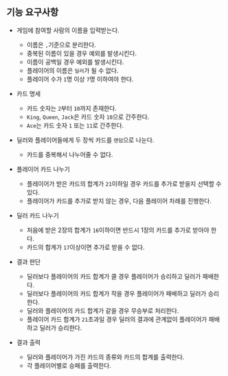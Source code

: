 ## 기능 요구사항

- 게임에 참여할 사람의 이름을 입력받는다.
  - 이름은 `,`기준으로 분리한다.
  - 중복된 이름이 있을 경우 예외를 발생시킨다.
  - 이름이 공백일 경우 예외를 발생시킨다.
  - 플레이어의 이름은 `딜러`가 될 수 없다.
  - 플레이어 수가 `1`명 이상 `7`명 이하여야 한다.


- 카드 명세
  - 카드 숫자는 `2`부터 `10`까지 존재한다.
  - `King`, `Queen`, `Jack`은 카드 숫자 `10`으로 간주한다.
  - `Ace`는 카드 숫자 `1` 또는 `11`로 간주한다.
  

- 딜러와 플레이어들에게 두 장씩 카드를 `랜덤`으로 나눈다.
    - 카드를 중복해서 나누어줄 수 없다.


- 플레이어 카드 나누기
  - 플레이어가 받은 카드의 합계가 `21`이하일 경우 카드를 추가로 받을지 선택할 수 있다.
  - 플레이어가 카드를 추가로 받지 않는 경우, 다음 플레이어 차례를 진행한다.


- 딜러 카드 나누기
  - 처음에 받은 2장의 합계가 `16`이하이면 반드시 1장의 카드를 추가로 받아야 한다. 
  - 카드의 합계가 `17`이상이면 추가로 받을 수 없다.
  
    
- 결과 판단
  - 딜러보다 플레이어의 카드 합계가 클 경우 플레이어가 승리하고 딜러가 패배한다.
  - 딜러보다 플레이어의 카드 합계가 작을 경우 플레이어가 패배하고 딜러가 승리한다.
  - 딜러와 플레이어의 카드 합계가 같을 경우 무승부로 처리한다.
  - 플레이어 카드 합계가 `21`초과일 경우 딜러의 결과에 관계없이 플레이어가 패배하고 딜러가 승리한다.


- 결과 출력
  - 딜러와 플레이어가 가진 카드의 종류와 카드의 합계를 출력한다.
  - 각 플레이어별로 승패를 출력한다.
